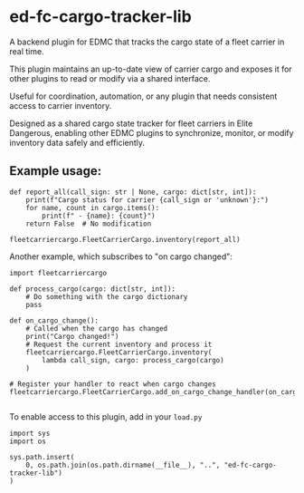 # ed-fc-cargo-tracker-lib

A backend plugin for EDMC that tracks the cargo state of a fleet carrier in real time.

This plugin maintains an up-to-date view of carrier cargo and exposes it for other plugins to read or modify via a shared interface.

Useful for coordination, automation, or any plugin that needs consistent access to carrier inventory.

Designed as a shared cargo state tracker for fleet carriers in Elite Dangerous, enabling other EDMC plugins to synchronize, monitor, or modify inventory data safely and efficiently.

## Example usage:

```
def report_all(call_sign: str | None, cargo: dict[str, int]):
    print(f"Cargo status for carrier {call_sign or 'unknown'}:")
    for name, count in cargo.items():
        print(f" - {name}: {count}")
    return False  # No modification

fleetcarriercargo.FleetCarrierCargo.inventory(report_all)
```

Another example, which subscribes to "on cargo changed":

```
import fleetcarriercargo

def process_cargo(cargo: dict[str, int]):
    # Do something with the cargo dictionary
    pass

def on_cargo_change():
    # Called when the cargo has changed
    print("Cargo changed!")
    # Request the current inventory and process it
    fleetcarriercargo.FleetCarrierCargo.inventory(
        lambda call_sign, cargo: process_cargo(cargo)
    )

# Register your handler to react when cargo changes
fleetcarriercargo.FleetCarrierCargo.add_on_cargo_change_handler(on_cargo_change)


```

To enable access to this plugin, add in your `load.py`

```
import sys
import os

sys.path.insert(
    0, os.path.join(os.path.dirname(__file__), "..", "ed-fc-cargo-tracker-lib")
)

```
